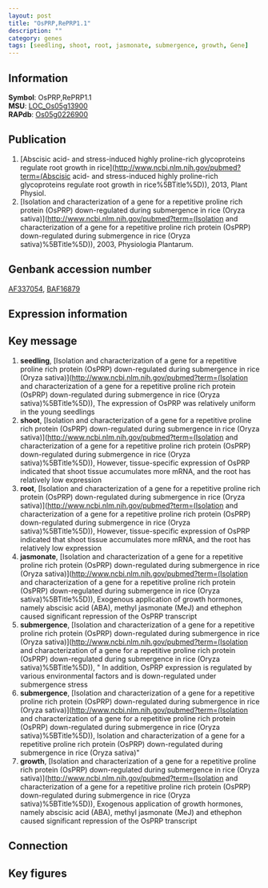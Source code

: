 ```yaml
---
layout: post
title: "OsPRP,RePRP1.1"
description: ""
category: genes
tags: [seedling, shoot, root, jasmonate, submergence, growth, Gene]
---
```


## Information
__Symbol__: OsPRP,RePRP1.1  
__MSU__: [LOC_Os05g13900](http://rice.plantbiology.msu.edu/cgi-bin/ORF_infopage.cgi?orf=LOC_Os05g13900)  
__RAPdb__: [Os05g0226900](http://rapdb.dna.affrc.go.jp/viewer/gbrowse_details/irgsp1?name=Os05g0226900)  

## Publication
1. [Abscisic acid- and stress-induced highly proline-rich glycoproteins regulate root growth in rice](http://www.ncbi.nlm.nih.gov/pubmed?term=(Abscisic acid- and stress-induced highly proline-rich glycoproteins regulate root growth in rice%5BTitle%5D)), 2013, Plant Physiol.
2. [Isolation and characterization of a gene for a repetitive proline rich protein (OsPRP) down-regulated during submergence in rice (Oryza sativa)](http://www.ncbi.nlm.nih.gov/pubmed?term=(Isolation and characterization of a gene for a repetitive proline rich protein (OsPRP) down-regulated during submergence in rice (Oryza sativa)%5BTitle%5D)), 2003, Physiologia Plantarum.

## Genbank accession number
[AF337054](http://www.ncbi.nlm.nih.gov/nuccore/AF337054), [BAF16879](http://www.ncbi.nlm.nih.gov/nuccore/BAF16879)

## Expression information

## Key message
1. __seedling__, [Isolation and characterization of a gene for a repetitive proline rich protein (OsPRP) down-regulated during submergence in rice (Oryza sativa)](http://www.ncbi.nlm.nih.gov/pubmed?term=(Isolation and characterization of a gene for a repetitive proline rich protein (OsPRP) down-regulated during submergence in rice (Oryza sativa)%5BTitle%5D)),  The expression of OsPRP was relatively uniform in the young seedlings
2. __shoot__, [Isolation and characterization of a gene for a repetitive proline rich protein (OsPRP) down-regulated during submergence in rice (Oryza sativa)](http://www.ncbi.nlm.nih.gov/pubmed?term=(Isolation and characterization of a gene for a repetitive proline rich protein (OsPRP) down-regulated during submergence in rice (Oryza sativa)%5BTitle%5D)),  However, tissue-specific expression of OsPRP indicated that shoot tissue accumulates more mRNA, and the root has relatively low expression
3. __root__, [Isolation and characterization of a gene for a repetitive proline rich protein (OsPRP) down-regulated during submergence in rice (Oryza sativa)](http://www.ncbi.nlm.nih.gov/pubmed?term=(Isolation and characterization of a gene for a repetitive proline rich protein (OsPRP) down-regulated during submergence in rice (Oryza sativa)%5BTitle%5D)),  However, tissue-specific expression of OsPRP indicated that shoot tissue accumulates more mRNA, and the root has relatively low expression
4. __jasmonate__, [Isolation and characterization of a gene for a repetitive proline rich protein (OsPRP) down-regulated during submergence in rice (Oryza sativa)](http://www.ncbi.nlm.nih.gov/pubmed?term=(Isolation and characterization of a gene for a repetitive proline rich protein (OsPRP) down-regulated during submergence in rice (Oryza sativa)%5BTitle%5D)),  Exogenous application of growth hormones, namely abscisic acid (ABA), methyl jasmonate (MeJ) and ethephon caused significant repression of the OsPRP transcript
5. __submergence__, [Isolation and characterization of a gene for a repetitive proline rich protein (OsPRP) down-regulated during submergence in rice (Oryza sativa)](http://www.ncbi.nlm.nih.gov/pubmed?term=(Isolation and characterization of a gene for a repetitive proline rich protein (OsPRP) down-regulated during submergence in rice (Oryza sativa)%5BTitle%5D)), " In addition, OsPRP expression is regulated by various environmental factors and is down-regulated under submergence stress
6. __submergence__, [Isolation and characterization of a gene for a repetitive proline rich protein (OsPRP) down-regulated during submergence in rice (Oryza sativa)](http://www.ncbi.nlm.nih.gov/pubmed?term=(Isolation and characterization of a gene for a repetitive proline rich protein (OsPRP) down-regulated during submergence in rice (Oryza sativa)%5BTitle%5D)), Isolation and characterization of a gene for a repetitive proline rich protein (OsPRP) down-regulated during submergence in rice (Oryza sativa)"
7. __growth__, [Isolation and characterization of a gene for a repetitive proline rich protein (OsPRP) down-regulated during submergence in rice (Oryza sativa)](http://www.ncbi.nlm.nih.gov/pubmed?term=(Isolation and characterization of a gene for a repetitive proline rich protein (OsPRP) down-regulated during submergence in rice (Oryza sativa)%5BTitle%5D)),  Exogenous application of growth hormones, namely abscisic acid (ABA), methyl jasmonate (MeJ) and ethephon caused significant repression of the OsPRP transcript

## Connection

## Key figures


